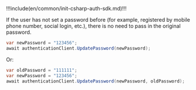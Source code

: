 !!!include(en/common/init-csharp-auth-sdk.md)!!!

If the user has not set a password before (for example, registered by mobile phone number, social login, etc.), there is no need to pass in the original password.

```csharp
var newPassword = "123456";
await authenticationClient.UpdatePassword(newPassword);
```

Or:

```csharp
var oldPassword = "111111";
var newPassword = "123456";
await authenticationClient.UpdatePassword(newPassword, oldPassword);
```
